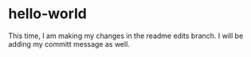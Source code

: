 # hello-world
This time, I am making my changes in the readme edits branch. I will be adding my committ message as well.

